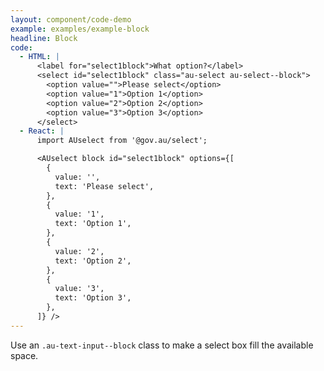 ```yaml
---
layout: component/code-demo
example: examples/example-block
headline: Block
code:
  - HTML: |
      <label for="select1block">What option?</label>
      <select id="select1block" class="au-select au-select--block">
        <option value="">Please select</option>
        <option value="1">Option 1</option>
        <option value="2">Option 2</option>
        <option value="3">Option 3</option>
      </select>
  - React: |
      import AUselect from '@gov.au/select';

      <AUselect block id="select1block" options={[
        {
          value: '',
          text: 'Please select',
        },
        {
          value: '1',
          text: 'Option 1',
        },
        {
          value: '2',
          text: 'Option 2',
        },
        {
          value: '3',
          text: 'Option 3',
        },
      ]} />
---
```


Use an `.au-text-input--block` class to make a select box fill the available space.
